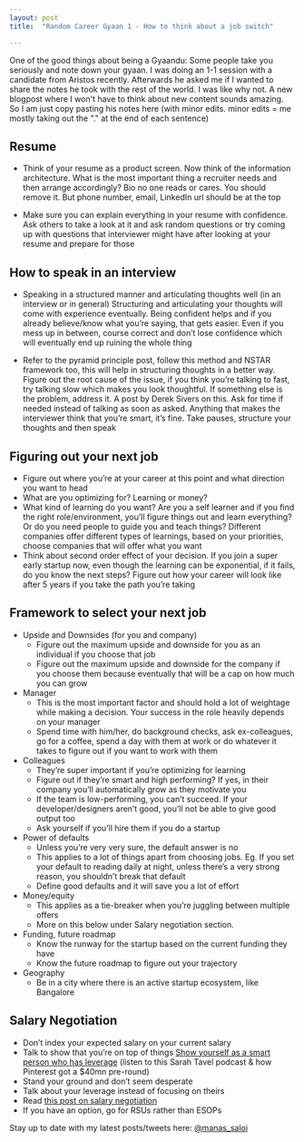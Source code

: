 ```yaml
---
layout: post
title:  "Random Career Gyaan 1 - How to think about a job switch"

---
```


One of the good things about being a Gyaandu: Some people take you seriously and note down your gyaan. I was doing an 1-1 session with a candidate from Aristos recently. Afterwards he asked me if I wanted to share the notes he took with the rest of the world. I was like why not. A new blogpost where I won't have to think about new content sounds amazing. So I am just copy pasting his notes here (with minor edits. minor edits = me mostly taking out the "." at the end of each sentence)

## Resume

+ Think of your resume as a product screen. Now think of the information architecture. What is the most important thing a recruiter needs and then arrange accordingly? Bio no one reads or cares. You should remove it. But phone number, email, LinkedIn url should be at the top

+ Make sure you can explain everything in your resume with confidence. Ask others to take a look at it and ask random questions or try coming up with questions that interviewer might have after looking at your resume and prepare for those

## How to speak in an interview

+ Speaking in a structured manner and articulating thoughts well (in an interview or in general)
Structuring and articulating your thoughts will come with experience eventually. Being confident helps and if you already believe/know what you’re saying, that gets easier. Even if you mess up in between, course correct and don’t lose confidence which will eventually end up ruining the whole thing

+ Refer to the pyramid principle post, follow this method and NSTAR framework too, this will help in structuring thoughts in a better way. Figure out the root cause of the issue, if you think you’re talking to fast, try talking slow which makes you look thoughtful. If something else is the problem, address it. A post by Derek Sivers on this. Ask for time if needed instead of talking as soon as asked. Anything that makes the interviewer think that you’re smart, it’s fine. Take pauses, structure your thoughts and then speak  

## Figuring out your next job

+ Figure out where you’re at your career at this point and what direction you want to head
+ What are you optimizing for? Learning or money?
+ What kind of learning do you want? Are you a self learner and if you find the right role/environment, you’ll figure things out and learn everything? Or do you need people to guide you and teach things? Different companies offer different types of learnings, based on your priorities, choose companies that will offer what you want
+ Think about second order effect of your decision. If you join a super early startup now, even though the learning can be exponential, if it fails, do you know the next steps? Figure out how your career will look like after 5 years if you take the path you’re taking

## Framework to select your next job

+ Upside and Downsides (for you and company)
  + Figure out the maximum upside and downside for you as an individual if you choose that job
  + Figure out the maximum upside and downside for the company if you choose them because eventually that will be a cap on how much you can grow
+ Manager
  + This is the most important factor and should hold a lot of weightage while making a decision. Your success in the role heavily depends on your manager
  + Spend time with him/her, do background checks, ask ex-colleagues, go for a coffee, spend a day with them at work or do whatever it takes to figure out if you want to work with them
+ Colleagues
  + They’re super important if you’re optimizing for learning
  + Figure out if they’re smart and high performing? If yes, in their company you’ll automatically grow as they motivate you
  + If the team is low-performing, you can’t succeed. If your developer/designers aren’t good, you’ll not be able to give good output too
  + Ask yourself if you’ll hire them if you do a startup
+ Power of defaults
  + Unless you’re very very sure, the default answer is no
  + This applies to a lot of things apart from choosing jobs. Eg. If you set your default to reading daily at night, unless there’s a very strong reason, you shouldn’t break that default
  + Define good defaults and it will save you a lot of effort
+ Money/equity
  + This applies as a tie-breaker when you’re juggling between multiple offers
  + More on this below under Salary negotiation section.
+ Funding, future roadmap
  + Know the runway for the startup based on the current funding they have
  + Know the future roadmap to figure out your trajectory
+ Geography
  + Be in a city where there is an active startup ecosystem, like Bangalore

## Salary Negotiation
+ Don’t index your expected salary on your current salary
+ Talk to show that you’re on top of things [Show yourself as a smart person who has leverage](https://docs.google.com/document/d/1YaDssjoCDZJK-RvAjsNKJ_UO479jhdKkv-qFpgmFYsI/edit) (listen to this Sarah Tavel podcast & how Pinterest got a $40mn pre-round)
+ Stand your ground and don’t seem desperate
+ Talk about your leverage instead of focusing on theirs
+ Read [this post on salary negotiation](https://manassaloi.com/2020/01/12/how-to-negotiate-job.html)
+ If you have an option, go for RSUs rather than ESOPs


Stay up to date with my latest posts/tweets here: [@manas_saloi](http://twitter.com/manas_saloi)
